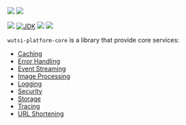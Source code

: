 [![](https://github.com/wutsi/wutsi-platform-core/actions/workflows/master.yml/badge.svg)](https://github.com/wutsi/wutsi-platform-core/actions/workflows/master.yml)
[![](https://github.com/wutsi/wutsi-platform-core/actions/workflows/pull_requesst.yml/badge.svg)](https://github.com/wutsi/wutsi-platform-core/actions/workflows/pull_request.yml)

![](https://img.shields.io/github/v/tag/wutsi/wutsi-platform-core)
[![JDK](https://img.shields.io/badge/jdk-11-brightgreen.svg)](https://jdk.java.net/11/)
[![](https://img.shields.io/badge/maven-3.6-brightgreen.svg)](https://maven.apache.org/download.cgi)
![](https://img.shields.io/badge/language-kotlin-blue.svg)

`wutsi-platform-core` is a library that provide core services:

- [Caching](src/docs/Caching.md)
- [Error Handling](src/docs/Error.md)
- [Event Streaming](src/docs/Stream.md)
- [Image Processing](src/docs/Image.md)
- [Logging](src/docs/Logging.md)
- [Security](src/docs/Security.md)
- [Storage](src/docs/Storage.md)
- [Tracing](src/docs/Tracing.md)
- [URL Shortening](src/docs/UrlShortening.md)


